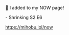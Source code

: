 🤖 I added to my NOW page!

\- Shrinking S2.E6

[<span class="invisible">https://</span><span class="">mihobu.lol/now</span><span class="invisible"></span>](https://mihobu.lol/now)